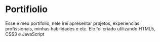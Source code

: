 # Portifiolio
Esse é meu portifolio, nele irei apresentar projetos, experiencias profissionais, minhas habilidades e etc. Ele foi criado utilizando HTML5, CSS3 e JavaScript
